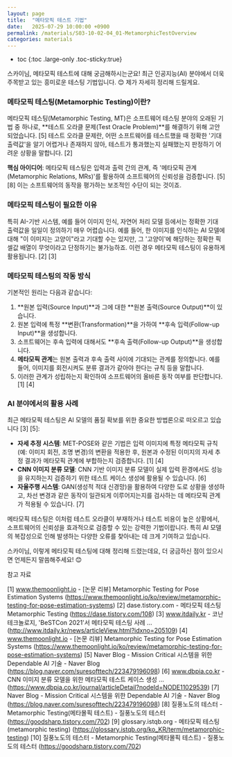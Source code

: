 ```yaml
---
layout: page
title:  "메타모픽 테스트 기법"
date:   2025-07-29 10:00:00 +0900
permalink: /materials/S03-10-02-04_01-MetamorphicTestOverview
categories: materials
---
```

* toc
{:toc .large-only .toc-sticky:true}

스카이님, 메타모픽 테스트에 대해 궁금해하시는군요! 최근 인공지능(AI) 분야에서 더욱 주목받고 있는 흥미로운 테스팅 기법입니다. 😊 제가 자세히 정리해 드릴게요.

### 메타모픽 테스팅(Metamorphic Testing)이란?

메타모픽 테스팅(Metamorphic Testing, MT)은 소프트웨어 테스팅 분야의 오래된 기법 중 하나로, **테스트 오라클 문제(Test Oracle Problem)**를 해결하기 위해 고안되었습니다. [5] 테스트 오라클 문제란, 어떤 소프트웨어를 테스트했을 때 정확한 '기대 출력값'을 알기 어렵거나 존재하지 않아, 테스트가 통과했는지 실패했는지 판정하기 어려운 상황을 말합니다. [2]

**핵심 아이디어**: 메타모픽 테스팅은 입력과 출력 간의 관계, 즉 '메타모픽 관계(Metamorphic Relations, MRs)'를 활용하여 소프트웨어의 신뢰성을 검증합니다. [5] [8] 이는 소프트웨어의 동작을 평가하는 보조적인 수단이 되는 것이죠.

### 메타모픽 테스팅이 필요한 이유

특히 AI-기반 시스템, 예를 들어 이미지 인식, 자연어 처리 모델 등에서는 정확한 기대 출력값을 일일이 정의하기 매우 어렵습니다. 예를 들어, 한 이미지를 인식하는 AI 모델에 대해 "이 이미지는 고양이"라고 기대할 수는 있지만, 그 '고양이'에 해당하는 정확한 픽셀값 배열이 무엇이라고 단정하기는 불가능하죠. 이런 경우 메타모픽 테스팅이 유용하게 활용됩니다. [2] [3]

### 메타모픽 테스팅의 작동 방식

기본적인 원리는 다음과 같습니다:
1.  **원본 입력(Source Input)**과 그에 대한 **원본 출력(Source Output)**이 있습니다.
2.  원본 입력에 특정 **변환(Transformation)**을 가하여 **후속 입력(Follow-up Input)**을 생성합니다.
3.  소프트웨어는 후속 입력에 대해서도 **후속 출력(Follow-up Output)**을 생성합니다.
4.  **메타모픽 관계**는 원본 출력과 후속 출력 사이에 기대되는 관계를 정의합니다. 예를 들어, 이미지를 회전시켜도 분류 결과가 같아야 한다는 규칙 등을 말합니다.
5.  이러한 관계가 성립하는지 확인하여 소프트웨어의 올바른 동작 여부를 판단합니다. [1] [4]

### AI 분야에서의 활용 사례

최근 메타모픽 테스팅은 AI 모델의 품질 확보를 위한 중요한 방법론으로 떠오르고 있습니다 [3] [5]:
*   **자세 추정 시스템**: MET-POSE와 같은 기법은 입력 이미지에 특정 메타모픽 규칙(예: 이미지 회전, 조명 변경)의 변환을 적용한 후, 원본과 수정된 이미지의 자세 추정 결과가 메타모픽 관계에 부합하는지 검증합니다. [1] [4]
*   **CNN 이미지 분류 모델**: CNN 기반 이미지 분류 모델이 실제 입력 환경에서도 성능을 유지하는지 검증하기 위한 테스트 케이스 생성에 활용될 수 있습니다. [6]
*   **자율주행 시스템**: GAN(생성적 적대 신경망)을 활용하여 다양한 도로 상황을 생성하고, 차선 변경과 같은 동작이 일관되게 이루어지는지를 검사하는 데 메타모픽 관계가 적용될 수 있습니다. [7]

메타모픽 테스팅은 이처럼 테스트 오라클이 부재하거나 테스트 비용이 높은 상황에서, 소프트웨어의 신뢰성을 효과적으로 검증할 수 있는 강력한 기법이랍니다. 특히 AI 모델의 복잡성으로 인해 발생하는 다양한 오류를 찾아내는 데 크게 기여하고 있습니다.

스카이님, 이렇게 메타모픽 테스팅에 대해 정리해 드렸는데요, 더 궁금하신 점이 있으시면 언제든지 말씀해주세요! 😊 

참고 자료 

[1] www.themoonlight.io - [논문 리뷰] Metamorphic Testing for Pose Estimation Systems (https://www.themoonlight.io/ko/review/metamorphic-testing-for-pose-estimation-systems)
[2] dase.tistory.com - 메타모픽 테스팅 Metamorphic Testing (https://dase.tistory.com/108)
[3] www.itdaily.kr - 코난테크놀로지, 'BeSTCon 2021'서 메타모픽 테스팅 사례 ... (http://www.itdaily.kr/news/articleView.html?idxno=205109)
[4] www.themoonlight.io - [논문 리뷰] Metamorphic Testing for Pose Estimation Systems (https://www.themoonlight.io/ko/review/metamorphic-testing-for-pose-estimation-systems)
[5] Naver Blog - Mission Critical 시스템을 위한 Dependable AI 기술 - Naver Blog (https://blog.naver.com/suresofttech/223479196098)
[6] www.dbpia.co.kr - CNN 이미지 분류 모델을 위한 메타모픽 테스트 케이스 생성 ... (https://www.dbpia.co.kr/journal/articleDetail?nodeId=NODE11029539)
[7] Naver Blog - Mission Critical 시스템을 위한 Dependable AI 기술 - Naver Blog (https://blog.naver.com/suresofttech/223479196098)
[8] 질풍노도의 테스터 - Metamorphic Testing(메타몰픽 테스트) - 질풍노도의 테스터 (https://goodsharp.tistory.com/702)
[9] glossary.istqb.org - 메타모픽 테스팅 (metamorphic testing) (https://glossary.istqb.org/ko_KR/term/metamorphic-testing)
[10] 질풍노도의 테스터 - Metamorphic Testing(메타몰픽 테스트) - 질풍노도의 테스터 (https://goodsharp.tistory.com/702)